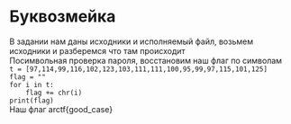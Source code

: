 # Буквозмейка
В задании нам даны исходники и исполняемый файл, возьмем исходники и разберемся что там происходит  
Посимвольная проверка пароля, восстановим наш флаг по символам  
`t = [97,114,99,116,102,123,103,111,111,100,95,99,97,115,101,125]`  
`flag = ""`  
`for i in t:`  
`    flag += chr(i)`  
`print(flag)`  
Наш флаг arctf{good_case}  
 
